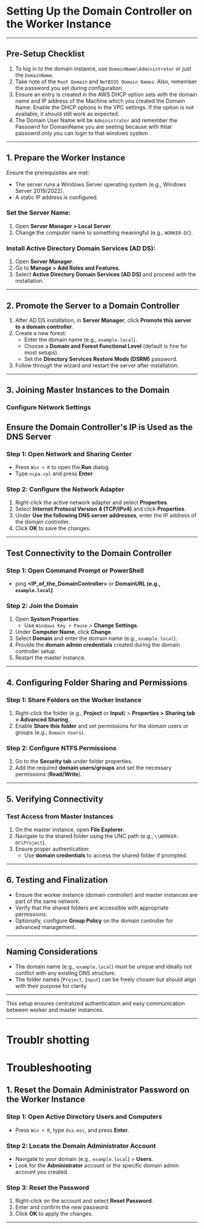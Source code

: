 # Setting Up the Domain Controller on the Worker Instance

---
## Pre-Setup Checklist
1. To log in to the domain instance, use `DomainName\Administrator` or just the `DomainName`.
2. Take note of the `Root Domain` and `NetBIOS Domain Names`. Also, remember the password you set during configuration.
3. Ensure an entry is created in the AWS DHCP option sets with the domain name and IP address of the Machine which you created the Domain Name. Enable the DHCP options in the VPC settings. If the option is not available, it should still work as expected.
4. The Domain User Name will be `Administrator` and remember the Passowrd for DomainName you are seeting because with thtat passowrd only you can login to that windows system
---

## 1. Prepare the Worker Instance
Ensure the prerequisites are met:
- The server runs a Windows Server operating system (e.g., Windows Server 2019/2022).
- A static IP address is configured.

### Set the Server Name:
1. Open **Server Manager > Local Server**.
2. Change the computer name to something meaningful (e.g., `WORKER-DC`).

### Install Active Directory Domain Services (AD DS):
1. Open **Server Manager**.
2. Go to **Manage > Add Roles and Features**.
3. Select **Active Directory Domain Services (AD DS)** and proceed with the installation.

---

## 2. Promote the Server to a Domain Controller
1. After AD DS installation, in **Server Manager**, click **Promote this server to a domain controller**.
2. Create a new forest:
   - Enter the domain name (e.g., `example.local`).
   - Choose a **Domain and Forest Functional Level** (default is fine for most setups).
   - Set the **Directory Services Restore Mode (DSRM)** password.
3. Follow through the wizard and restart the server after installation.

---

## 3. Joining Master Instances to the Domain

### Configure Network Settings

## Ensure the Domain Controller's IP is Used as the DNS Server

### Step 1: Open Network and Sharing Center
- Press `Win + R` to open the **Run** dialog.
- Type `ncpa.cpl` and press **Enter**.

### Step 2: Configure the Network Adapter
1. Right-click the active network adapter and select **Properties**.
2. Select **Internet Protocol Version 4 (TCP/IPv4)** and click **Properties**.
3. Under **Use the following DNS server addresses**, enter the IP address of the domain controller.
4. Click **OK** to save the changes.

---

## Test Connectivity to the Domain Controller

### Step 1: Open Command Prompt or PowerShell
- ping **<IP_of_the_DomainController>** or **DomainURL (e.g., `example.local`)**. 


### Step 2: Join the Domain
1. Open **System Properties**:
   - Use `Windows Key + Pause` > **Change Settings**.
2. Under **Computer Name**, click **Change**.
3. Select **Domain** and enter the domain name (e.g., `example.local`).
4. Provide the **domain admin credentials** created during the domain controller setup.
5. Restart the master instance.

---

## 4. Configuring Folder Sharing and Permissions

### Step 1: Share Folders on the Worker Instance
1. Right-click the folder (e.g., **Project** or **Input**) > **Properties > Sharing tab > Advanced Sharing**.
2. Enable **Share this folder** and set permissions for the domain users or groups (e.g., `Domain Users`).

### Step 2: Configure NTFS Permissions
1. Go to the **Security tab** under folder properties.
2. Add the required **domain users/groups** and set the necessary permissions (**Read/Write**).

---

## 5. Verifying Connectivity

### Test Access from Master Instances
1. On the master instance, open **File Explorer**.
2. Navigate to the shared folder using the UNC path (e.g., `\\WORKER-DC\Project`).
3. Ensure proper authentication:
   - Use **domain credentials** to access the shared folder if prompted.

---

## 6. Testing and Finalization
- Ensure the worker instance (domain controller) and master instances are part of the same network.
- Verify that the shared folders are accessible with appropriate permissions.
- Optionally, configure **Group Policy** on the domain controller for advanced management.

---

## Naming Considerations
- The domain name (e.g., `example.local`) must be unique and ideally not conflict with any existing DNS structure.
- The folder names (`Project`, `Input`) can be freely chosen but should align with their purpose for clarity.

---

This setup ensures centralized authentication and easy communication between worker and master instances.

---
# Troublr shotting
# Troubleshooting

## 1. Reset the Domain Administrator Password on the Worker Instance

### Step 1: Open Active Directory Users and Computers
- Press `Win + R`, type `dsa.msc`, and press **Enter**.

### Step 2: Locate the Domain Administrator Account
- Navigate to your domain (e.g., `example.local`) > **Users**.
- Look for the **Administrator** account or the specific domain admin account you created.

### Step 3: Reset the Password
1. Right-click on the account and select **Reset Password**.
2. Enter and confirm the new password.
3. Click **OK** to apply the changes.


---
